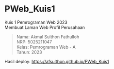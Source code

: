 # PWeb_Kuis1
Kuis 1 Pemrograman Web 2023  
Membuat Laman Web Profil Perusahaan

> Nama: Akmal Sulthon Fathulloh  
> NRP: 5025211047  
> Kelas: Pemrograman Web - A  
> Tahun: 2023

Hasil deploy: https://afsulthon.github.io/PWeb_Kuis1